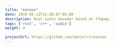 ```yaml
---
title: "earwax"
date: 2018-05-13T12:38:07-05:00
description: Rust audio decoder based on ffmpeg.
tags: ['rust', 'c++', 'audio']
weight: 4

projectUrl: https://github.com/danielrs/earwax
---
```


